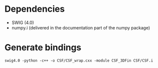 # Dependencies

- SWIG (4.0)
- numpy.i (delivered in the documentation part of the numpy package)

# Generate bindings
```shell
swig4.0 -python -c++ -o CSF/CSF_wrap.cxx -module CSF_3DFin CSF/CSF.i
```